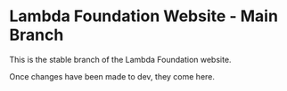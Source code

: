 # Lambda Foundation Website - Main Branch

This is the stable branch of the Lambda Foundation website.

Once changes have been made to dev, they come here.